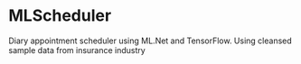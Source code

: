 # MLScheduler
Diary appointment scheduler using ML.Net and TensorFlow. Using cleansed sample data from insurance industry
